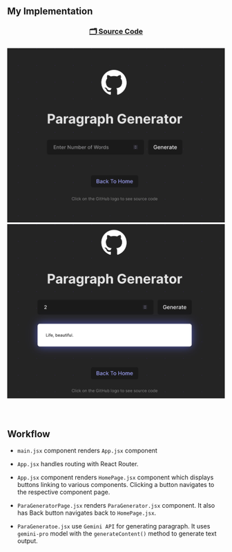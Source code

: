 ## My Implementation

<h3 align="center">

[🗂️ Source Code](./ParaGenerator.jsx)

<h3>

<p align="center">
 <img width = "700px" alt="Jio Network blocking the view? Network switch reveals the magic!" src="../../assets/final-output/para-generator-component.jpg">
 <br>
 <img width = "700px" alt="Jio Network blocking the view? Network switch reveals the magic!" src="../../assets/final-output/para-generator-output.jpg">
</p>

<br>

## Workflow

- `main.jsx` component renders `App.jsx` component

- `App.jsx` handles routing with React Router.

- `App.jsx` component renders `HomePage.jsx` component which displays buttons linking to various components. Clicking a button navigates to the respective component page.

- `ParaGeneratorPage.jsx` renders `ParaGenerator.jsx` component. It also has Back button navigates back to `HomePage.jsx`.

- `ParaGeneratoe.jsx` use `Gemini API` for generating paragraph. It uses `gemini-pro` model with the `generateContent()` method to generate text output.